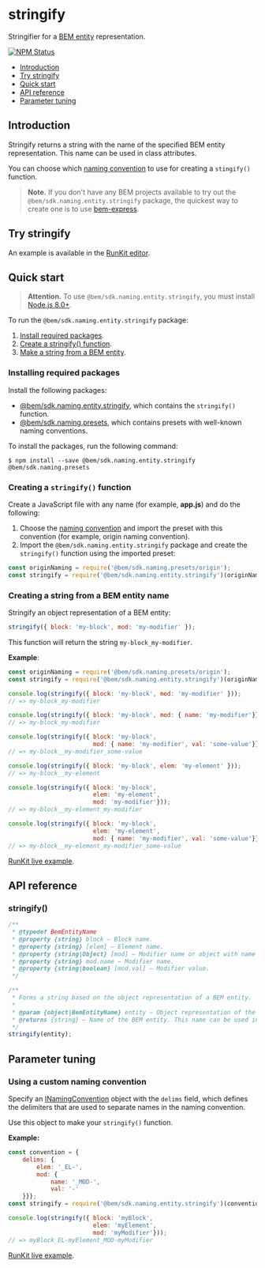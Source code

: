 # stringify

Stringifier for a [BEM entity](https://bem.info/methodology/key-concepts/#bem-entity) representation.

[![NPM Status][npm-img]][npm]

[npm]:          https://www.npmjs.org/package/@bem/sdk.naming.entity.stringify
[npm-img]:      https://img.shields.io/npm/v/@bem/sdk.naming.entity.stringify.svg

* [Introduction](#introduction)
* [Try stringify](#try-stringify)
* [Quick start](#quick-start)
* [API reference](#api-reference)
* [Parameter tuning](#parameter-tuning)

## Introduction

Stringify returns a string with the name of the specified BEM entity representation. This name can be used in class attributes.

You can choose which [naming convention](https://en.bem.info/methodology/naming-convention/) to use for creating a `stingify()` function.

> **Note.** If you don't have any BEM projects available to try out the `@bem/sdk.naming.entity.stringify` package, the quickest way to create one is to use [bem-express](https://github.com/bem/bem-express).

## Try stringify

An example is available in the [RunKit editor](https://runkit.com/migs911/how-bem-sdk-naming-entity-stringify-works).

## Quick start

> **Attention.** To use `@bem/sdk.naming.entity.stringify`, you must install [Node.js 8.0+](https://nodejs.org/en/download/).

To run the `@bem/sdk.naming.entity.stringify` package:

1. [Install required packages](#installing-required-packages).
3. [Create a stringify() function](#creating-a-stringify-function).
4. [Make a string from a BEM entity](#creating-a-string-from-a-bem-entity-name).

### Installing required packages

Install the following packages:

* [@bem/sdk.naming.entity.stringify](https://www.npmjs.org/package/@bem/sdk.naming.entity.stringify), which contains the `stringify()` function.
* [@bem/sdk.naming.presets](https://www.npmjs.com/package/@bem/sdk.naming.presets), which contains presets with well-known naming conventions.

To install the packages, run the following command:

```
$ npm install --save @bem/sdk.naming.entity.stringify @bem/sdk.naming.presets
```

### Creating a `stringify()` function

Create a JavaScript file with any name (for example, **app.js**) and do the following:

1. Choose the [naming convention](https://bem.info/methodology/naming-convention/) and import the preset with this convention (for example, origin naming convention).
1. Import the `@bem/sdk.naming.entity.stringify` package and create the `stringify()` function using the imported preset:

```js
const originNaming = require('@bem/sdk.naming.presets/origin');
const stringify = require('@bem/sdk.naming.entity.stringify')(originNaming);
```

### Creating a string from a BEM entity name

Stringify an object representation of a BEM entity:

```js
stringify({ block: 'my-block', mod: 'my-modifier' });
```

This function will return the string `my-block_my-modifier`.

**Example**:

```js
const originNaming = require('@bem/sdk.naming.presets/origin');
const stringify = require('@bem/sdk.naming.entity.stringify')(originNaming);

console.log(stringify({ block: 'my-block', mod: 'my-modifier' }));
// => my-block_my-modifier

console.log(stringify({ block: 'my-block', mod: { name: 'my-modifier'}}));
// => my-block_my-modifier

console.log(stringify({ block: 'my-block',
                        mod: { name: 'my-modifier', val: 'some-value'}}));
// => my-block__my-modifier_some-value

console.log(stringify({ block: 'my-block', elem: 'my-element' }));
// => my-block__my-element

console.log(stringify({ block: 'my-block',
                        elem: 'my-element',
                        mod: 'my-modifier'}));
// => my-block__my-element_my-modifier

console.log(stringify({ block: 'my-block',
                        elem: 'my-element',
                        mod: { name: 'my-modifier', val: 'some-value'}}));
// => my-block__my-element_my-modifier_some-value
```

[RunKit live example](https://runkit.com/migs911/stringify-using-origin-convention).

## API reference

### stringify()

```js
/**
 * @typedef BemEntityName
 * @property {string} block — Block name.
 * @property {string} [elem] — Element name.
 * @property {string|Object} [mod] — Modifier name or object with name and value.
 * @property {string} mod.name — Modifier name.
 * @property {string|boolean} [mod.val] — Modifier value.
 */

/**
 * Forms a string based on the object representation of a BEM entity.
 *
 * @param {object|BemEntityName} entity — Object representation of the BEM entity.
 * @returns {string} — Name of the BEM entity. This name can be used in class attributes.
 */
stringify(entity);
```

## Parameter tuning

### Using a custom naming convention

Specify an [INamingConvention](https://github.com/bem/bem-sdk/blob/master/packages/naming.presets/index.d.ts#L10) object with the `delims` field, which defines the delimiters that are used to separate names in the naming convention.

Use this object to make your `stringify()` function.

**Example:**

```js
const convention = {
    delims: {
        elem: '_EL-',
        mod: {
            name: '_MOD-',
            val: '-'
    }}};
const stringify = require('@bem/sdk.naming.entity.stringify')(convention);

console.log(stringify({ block: 'myBlock',
                        elem: 'myElement',
                        mod: 'myModifier'}));
// => myBlock_EL-myElement_MOD-myModifier
```

[RunKit live example](https://runkit.com/migs911/stringify-usage-examples-custom-naming-convention).
